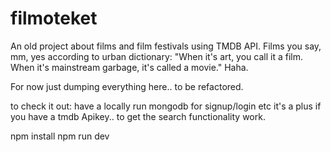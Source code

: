 # filmoteket

An old project about films and film festivals using TMDB API.
Films you say, mm, yes according to urban dictionary: "When it's art, you call it a film. When it's mainstream garbage, it's called a movie." Haha.

For now just dumping everything here.. to be refactored.

to check it out:
have a locally run mongodb for signup/login etc
it's a plus if you have a tmdb Apikey.. to get the search functionality work. 

npm install
npm run dev
